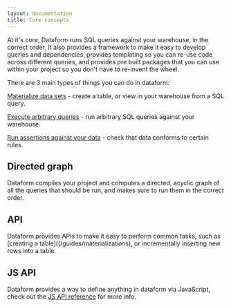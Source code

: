 ```yaml
---
layout: documentation
title: Core concepts
---
```


At it's core, Dataform runs SQL queries against your warehouse, in the correct order. It also provides a framework to make it easy to develop queries and dependencies, provides templating so you can re-use code across different queries, and provides pre built packages that you can use within your project so you don't have to re-invent the wheel.

There are 3 main types of things you can do in dataform:

[Materialize data sets](/guides/materializations) - create a table, or view in your warehouse from a SQL query.

[Execute arbitrary queries](/guides/operations) - run arbitrary SQL queries against your warehouse.

[Run assertions against your data](/guides/assertions) - check that data conforms to certain rules.

## Directed graph

Dataform compiles your project and computes a directed, acyclic graph of all the queries that should be run, and makes sure to run them in the correct order.

## API

Dataform provides APIs to make it easy to perform common tasks, such as [creating a table]((/guides/materializations), or incrementally inserting new rows into a table.

## JS API

Dataform provides a way to define anything in dataform via JavaScript, check out the [JS API reference](/reference/js-api) for more info.
